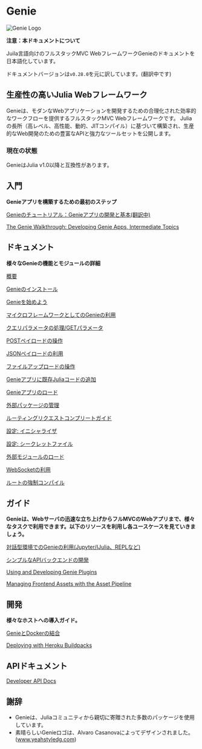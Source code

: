 # Genie

![Genie Logo](content/img/genie_logo.png)

**注意：本ドキュメントについて**

Juila言語向けのフルスタックMVC WebフレームワークGenieのドキュメントを日本語化しています。

ドキュメントバージョンは`v0.28.0`を元に訳しています。(翻訳中です)


## 生産性の高いJulia Webフレームワーク

Genieは、モダンなWebアプリケーションを開発するための合理化された効率的なワークフローを提供するフルスタックMVC Webフレームワークです。 Juliaの長所（高レベル、高性能、動的、JITコンパイル）に基づいて構築され、生産的なWeb開発のための豊富なAPIと強力なツールセットを公開します。

### 現在の状態

GenieはJulia v1.0以降と互換性があります。

## 入門

**Genieアプリを構築するための最初のステップ**

[Genieのチュートリアル：Genieアプリの開発と基本(翻訳中)](ja/guides/Working_With_Genie_Apps.md)

[The Genie Walkthrough: Developing Genie Apps, Intermediate Topics](guides/Working_With_Genie_Apps_Intermediary_Topics.md)

## ドキュメント

**様々なGenieの機能とモジュールの詳細**

[概要](ja/documentation/1--Overview.md)

[Genieのインストール](ja/documentation/2--Installing_Genie.md)

[Genieを始めよう](ja/documentation/3--Getting_Started.md)

[マイクロフレームワークとしてのGenieの利用](ja/documentation/4--Developing_Web_Services.md)

[クエリパラメータの処理/GETパラメータ](ja/documentation/5--Handling_Query_Params.md)

[POSTペイロードの操作](ja/documentation/6--Working_with_POST_Payloads.md)

[JSONペイロードの利用](ja/documentation/7--Using_JSON_Payloads.md)

[ファイルアップロードの操作](ja/documentation/8--Handling_File_Uploads.md)

[Genieアプリに既存Juliaコードの追加](ja/documentation/9--Publishing_Your_Julia_Code_Online_With_Genie_Apps.md)

[Genieアプリのロード](ja/documentation/10--Loading_Genie_Apps.md)

[外部パッケージの管理](ja/documentation/11--Managing_External_Packages.md)

[ルーティングリクエストコンプリートガイド](ja/documentation/12--Advanced_Routing_Techniques.md)

[設定: イニシャライザ](ja/documentation/13--Initializers.md)

[設定: シークレットファイル](ja/documentation/14--The_Secrets_File.md)

[外部モジュールのロード](ja/documentation/15--The_Lib_Folder.md)

[WebSocketの利用](ja/documentation/17--Working_with_Web_Sockets.md)

[ルートの強制コンパイル](ja/documentation/80--Force_Compiling_Routes.md)

## ガイド

**Genieは、Webサーバの迅速な立ち上げからフルMVCのWebアプリまで、様々なタスクで利用できます。以下のリソースを利用し各ユースケースを見ていきましょう。**

[対話型環境でのGenieの利用(Jupyter/IJulia、REPLなど)](ja/guides/Interactive_environment.md)

[シンプルなAPIバックエンドの開発](ja/guides/Simple_API_backend.md)

[Using and Developing Genie Plugins](guides/Genie_Plugins.md)

[Managing Frontend Assets with the Asset Pipeline](guides/Frontend_assets.md)

## 開発

**様々なホストへの導入ガイド。**

[GenieとDockerの結合](ja/documentation/16--Using_Genie_With_Docker.md)

[Deploying with Heroku Buildpacks](documentation/90--Deploying_With_Heroku_Buildpacks.md)

## APIドキュメント

[Developer API Docs](documentation/API)

## 謝辞

* Genieは、Juliaコミュニティから親切に寄贈された多数のパッケージを使用しています。
* 素晴らしいGenieロゴは、Alvaro Casanovaによってデザインされました。(www.yeahstyledg.com)

